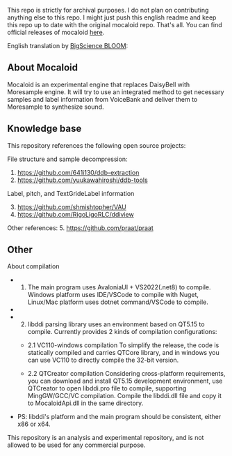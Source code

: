 This repo is strictly for archival purposes. I do not plan on contributing anything else to this repo. I might just push this english readme and keep this repo up to date with the original mocaloid repo. That's all. You can find official releases of mocaloid [here](https://github.com/mhbalthasar/Mocaloid/releases).

English translation by [BigScience BLOOM](https://huggingface.co/bigscience/bloom):
## About Mocaloid

Mocaloid is an experimental engine that replaces DaisyBell with Moresample engine. It will try to use an integrated method to get necessary samples and label information from VoiceBank and deliver them to Moresample to synthesize sound.

## Knowledge base

This repository references the following open source projects:

File structure and sample decompression:

1. https://github.com/641i130/ddb-extraction
2. https://github.com/yuukawahiroshi/ddb-tools

Label, pitch, and TextGrideLabel information

3. https://github.com/shmishtopher/VAU
4. https://github.com/RigoLigoRLC/ddiview

Other references:
5. https://github.com/praat/praat

## Other
About compilation

- 1. The main program uses AvaloniaUI + VS2022(.net8) to compile. Windows platform uses IDE/VSCode to compile with Nuget, Linux/Mac platform uses dotnet command/VSCode to compile.
- 
- 2. libddi parsing library uses an environment based on QT5.15 to compile. Currently provides 2 kinds of compilation configurations:
  - 2.1 VC110-windows compilation
         To simplify the release, the code is statically compiled and carries QTCore library, and in windows you can use VC110 to directly compile the 32-bit version.

  - 2.2 QTCreator compilation
         Considering cross-platform requirements, you can download and install QT5.15 development environment, use QTCreator to open libddi.pro file to compile, supporting MingGW/GCC/VC compilation. Compile the libddi.dll file and copy it to MocaloidApi.dll in the same directory.

- PS: libddi's platform and the main program should be consistent, either x86 or x64.

This repository is an analysis and experimental repository, and is not allowed to be used for any commercial purpose.
